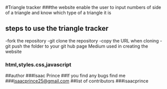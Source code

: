 #Triangle tracker
###the website enable the user to input numbers of side of a triangle and know which type of a triangle it is
## steps to use the triangle tracker
-fork the repository
-git clone the repository
-copy the URL when cloning
-git push the folder to your git hub page
Medium used in creating the website
### html,styles.css,javascript
##author
###Isaac Prince
##If you find any bugs find me 
###isaacprince25@gmail.com
##list of contributors
###isaacprince

